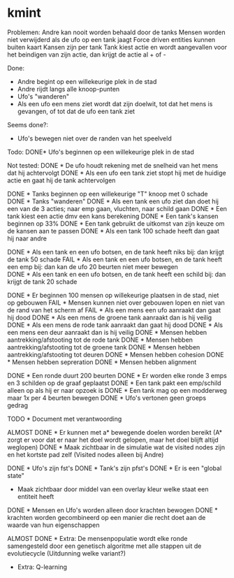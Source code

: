 # kmint

Problemen:
Andre kan nooit worden behaald door de tanks
Mensen worden niet verwijderd als de ufo op een tank jaagt
Force driven entities kunnen buiten kaart
Kansen zijn per tank
Tank kiest actie en wordt aangevallen voor het beindigen van zijn actie, dan krijgt de actie al + of -

Done:
 * Andre begint op een willekeurige plek in de stad
 * Andre rijdt langs alle knoop-punten
 * Ufo's "wanderen"
 * Als een ufo een mens ziet wordt dat zijn doelwit, tot dat het mens is gevangen, of tot dat de ufo een tank ziet

Seems done?:
 * Ufo's bewegen niet over de randen van het speelveld

Todo:
 DONE* Ufo's beginnen op een willekeurige plek in de stad

Not tested:
 DONE * De ufo houdt rekening met de snelheid van het mens dat hij achtervolgt 
 DONE * Als een ufo een tank ziet stopt hij met de huidige actie en gaat hij de tank achtervolgen  

 DONE * Tanks beginnen op een willekeurige "T" knoop met 0 schade     
 DONE * Tanks "wanderen" 
 DONE * Als een tank een ufo ziet dan doet hij een van de 3 acties; naar emp gaan, vluchten, naar schild gaan
 DONE * Een tank kiest een actie dmv een kans berekening
 DONE * Een tank's kansen beginnen op 33%
 DONE * Een tank gebruikt de uitkomst van zijn keuze om de kansen aan te passen
 DONE * Als een tank 100 schade heeft dan gaat hij naar andre

 DONE * Als een tank en een ufo botsen, en de tank heeft niks bij: dan krijgt de tank 50 schade
 FAIL * Als een tank en een ufo botsen, en de tank heeft een emp bij: dan kan de ufo 20 beurten niet meer bewegen  
 DONE * Als een tank en een ufo botsen, en de tank heeft een schild bij: dan krijgt de tank 20 schade

 DONE * Er beginnen 100 mensen op willekeurige plaatsen in de stad, niet op gebouwen
 FAIL * Mensen kunnen niet over gebouwen lopen en niet van de rand van het scherm af
 FAIL * Als een mens een ufo aanraakt dan gaat hij dood
 DONE * Als een mens de groene tank aanraakt dan is hij veilig
 DONE * Als een mens de rode tank aanraakt dan gaat hij dood
 DONE * Als een mens een deur aanraakt dan is hij veilig
 DONE * Mensen hebben aantrekking/afstooting tot de rode tank
 DONE * Mensen hebben aantrekking/afstooting tot de groene tank
 DONE * Mensen hebben aantrekking/afstooting tot deuren
 DONE * Mensen hebben cohesion
 DONE * Mensen hebben sepreration
 DONE * Mensen hebben alignment

 DONE * Een ronde duurt 200 beurten
 DONE * Er worden elke ronde 3 emps en 3 schilden op de graaf geplaatst
 DONE * Een tank pakt een emp/schild alleen op als hij er naar opzoek is
 DONE * Een tank mag op een modderweg maar 1x per 4 beurten bewegen
 DONE * Ufo's vertonen geen groeps gedrag

 TODO  * Document met verantwoording

 ALMOST DONE * Er kunnen met a* bewegende doelen worden bereikt    (A* zorgt er voor dat er naar het doel wordt gelopen, maar het doel blijft altijd weglopen)
 DONE  * Maak zichtbaar in de simulatie wat de visited nodes zijn en het kortste pad zelf  (Visited nodes alleen bij Andre)

 DONE * Ufo's zijn fst's
 DONE * Tank's zijn pfst's
 DONE * Er is een "global state"
 * Maak zichtbaar door middel van een overlay kleur welke staat een entiteit heeft

 DONE * Mensen en Ufo's worden alleen door krachten bewogen
 DONE * krachten worden gecombineerd op een manier die recht doet aan de waarde van hun eigenschappen

 ALMOST DONE * Extra: De mensenpopulatie wordt elke ronde samengesteld door een genetisch algoritme met alle stappen uit de evolutiecycle  (Uitdunning welke variant?)
 * Extra: Q-learning
